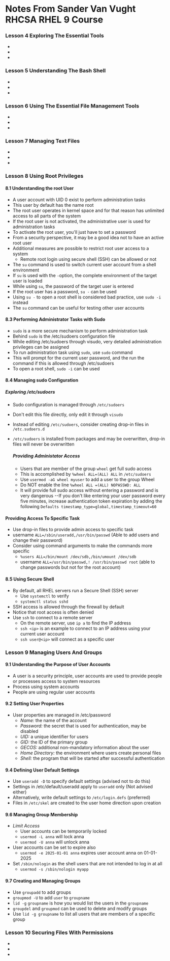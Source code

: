 # Notes From Sander Van Vught RHCSA RHEL 9 Course

### Lesson 4 Exploring The Essential Tools
 -
 -
 -


### Lesson 5 Understanding The Bash Shell
-
-
-
### Lesson 6 Using The Essential File Management Tools
-
-
-
### Lesson 7 Managing Text Files
-
-
-
### Lesson 8 Using Root Privileges 

#### 8.1 Understanding the root User
   - A user account with UID 0 exist to perform administration tasks
   - This user by default has the name root
   - The root user operates in kernel space and for that reason has unlimited access to all parts of the system
   - If the root user is not activated, the administrative user is used for administration tasks
   - To activate the root user, you'll just have to set a password
   - From a security perspective, it may be a good idea not to have an active root user
   - Additional measures are possible to restrict root user access to a system
      - Remote root login using secure shell (SSH) can be allowed or not
   - The `su` command is used to switch current user account from a shell environment
   - If `su` is used with the `-`option, the complete environment of the target user is loaded
   - While using `su`, the password of the target user is entered
   - If the root user has a password, `su -` can be used
   - Using `su -` to open a root shell is considered bad practice, use `sudo -i` instead
   - The `su` command can be useful for testing other user accounts

  #### 8.3 Performing Administrator Tasks with Sudo
   - `sudo` is a more secure mechanism to perform administration task
   - Behind `sudo` is the /etc/sudoers configuration file
   - While editing /etc/sudoers through visudo, very detailed administration privileges can be assigned
   - To run administration task using `sudo`, use `sudo` command
   - This will prompt for the current user password, and the run the command if this is allowed through /etc/sudoers
   - To open a root shell, `sudo -i` can be used

  #### 8.4 Managing sudo Configuration
   ##### *Exploring /etc/sudoers*
- Sudo configuration is managed through `/etc/sudoers`
- Don't edit this file directly, only edit it through `visudo`
- Instead of editing `/etc/sudoers`, consider creating drop-in files in `/etc.sudoers.d`
- `/etc/sudoers` is installed from packages and may be overwritten, drop-in files will never be overwritten

  ##### *Providing Administator Access*
  - Users that are member of the group `wheel` get full sudo access
   - This is accomplished by `%wheel ALL=(ALL) ALL` in `/etc/sudoers`
   - Use `usermod -aG wheel myuser` to add a user to the group Wheel
  - Do NOT enable the line `%wheel ALL =(ALL) NOPASSWD: ALL`
   - It will provide full sudo access  without entering a password and is very dangerous
  --If you don't like entering your user password every five minutes, increase authentication token expiration by adding the following `Defaults timestamp_type=global,timestamp_timeout=60`

 #### Providing Access To Specific Task
 - Use drop-in files to provide admin access to specific task
  - username `ALL=/sbin/useradd,/usr/bin/passwd` (Able to add users and change their password)
- Consider using command arguments to make the commands more specific
  - `%users ALL=/bin/mount /dev/sdb,/bin/umount /dev/sdb`
  - username `ALL=/usr/bin/passwd,! /usr/bin/passwd root` (able to change passwords but not for the root account)

 #### 8.5 Using Secure Shell
 - By default, all RHEL servers run a Secure Shell (SSH) server
    - Use `systemctl` to verify
     - `systemctl status sshd`
 - SSH access is allowed through the firewall by default
 - Notice that root access is often denied
 - Use `ssh` to connect to a remote server
   - On the remote server, use `ip a` to find the IP address
   - `ssh <ip>` is an example to connect to an IP address using your current user account
   - `ssh user@<ip>` will connect as a specific user
  
### Lesson 9 Managing Users And Groups
  #### 9.1 Understanding the Purpose of User Accounts
   - A user is a security principle, user accounts are used to provide people or processes access to system resources
   - Process using system accounts
   - People are using regular user accounts
 #### 9.2 Setting User Properties
- User properties are managed in /etc/password
   - *Name:* the name of the account
   - *Password:* the secret that is used for authentication, may be disabled
   - *UID:* a unique identifier for users
   - *GID:* the ID of the primary group
   - *GECOS:* additional non-mandatory information about the user
   - *Home Directory:* the environment where users create personal files
   - *Shell:* the program that will be started after successful authentication
 #### 9.4 Defining User Default Settings
 - Use `useradd -D` to specify default settings (advised not to do this)
 - Settings in /etc/default/useradd apply to `useradd` only (Not advised either)
 - Alternatively, write default settings to `/etc/login.defs` (preferred)
 - Files in `/etc/skel` are created to the user home direction upon creation
#### 9.6 Managing Group Membership
- *Limit Access*
  - User accounts can be temporarily locked
  - `usermod -L anna` will lock anna
  - `usermod -U anna` will unlock anna
- User accounts can be set to expire also
  - `usermod -e 2025-01-01 anna` expires user account anna on 01-01-2025
- Set `/sbin/nologin` as the shell users that are not intended to log in at all
  - `usermod -s /sbin/nologin myapp`
 
#### 9.7 Creating and Managing Groups
- Use `groupadd` to add groups
- `groupmod -U` to add `user` to `groupname`
- `lid -g` `groupname` is how you would list the users in the `groupname`
- `groupdel` and `groupmod` can be used to delete and modify groups
- Use `lid -g groupname` to list all users that are members of a specific group
 
### Lesson 10 Securing Files With Permissions
-
-
-

